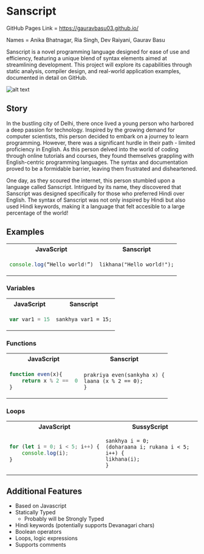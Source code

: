 # Sanscript

GitHub Pages Link = https://gauravbasu03.github.io/

Names = Anika Bhatnagar, Ria Singh, Dev Raiyani, Gaurav Basu

Sanscript is a novel programming language designed for ease of use and efficiency, featuring a unique blend of syntax elements aimed at streamlining development. This project will explore its capabilities through static analysis, compiler design, and real-world application examples, documented in detail on GitHub.

![alt text](https://github.com/devrai21/Sanscript/blob/main/logo/IMG_3131.JPG "Logo Title Text 1")


## Story ##
In the bustling city of Delhi, there once lived a young person who harbored a deep passion for technology. Inspired by the growing demand for computer scientists, this person decided to embark on a journey to learn programming. However, there was a significant hurdle in their path - limited proficiency in English. As this person delved into the world of coding through online tutorials and courses, they found themselves grappling with English-centric programming languages. The syntax and documentation proved to be a formidable barrier, leaving them frustrated and disheartened.

One day, as they scoured the internet, this person stumbled upon a language called Sanscript. Intrigued by its name, they discovered that Sanscript was designed specifically for those who preferred Hindi over English. The syntax of Sanscript was not only inspired by Hindi but also used Hindi keywords, making it a language that felt accesible to a large percentage of the world!
## Examples

<table>
<tr> <th>JavaScript</th><th>Sanscript</th><tr>
</tr>
<td>
  

```javascript
console.log(“Hello world!”)
```

</td>

<td>

```
likhana("Hello world!");
```

</td>
</table>

### Variables

<table>
<tr> <th>JavaScript</th><th>Sanscript</th><tr>
</tr>
<td>

```javascript
var var1 = 15
```

</td>

<td>

```
sankhya var1 = 15;
```

</td>
</table>

### Functions

<table>
<tr> <th>JavaScript</th><th>Sanscript</th><tr>
</tr>
<td>
    
```javascript
function even(x){
    return x % 2 ==  0
}
```
</td>
<td>
    
```
prakriya even(sankyha x) {
laana (x % 2 == 0);
}
```
</td>
</table>


### Loops

<table>
<tr> <th>JavaScript</th><th>SussyScript</th><tr>
</tr>
<td>
    
```javascript
for (let i = 0; i < 5; i++) {
    console.log(i);
}
```
</td>
<td>
    
```
sankhya i = 0;
(doharaana i; rukana i < 5; i++) {
likhana(i);
}
```
</td>
</table>


## Additional Features ##
* Based on Javascript 
* Statically Typed
  * Probably will be Strongly Typed
* Hindi keywords (potentially supports Devanagari chars)
* Boolean operators
* Loops, logic expressions
* Supports comments

  
